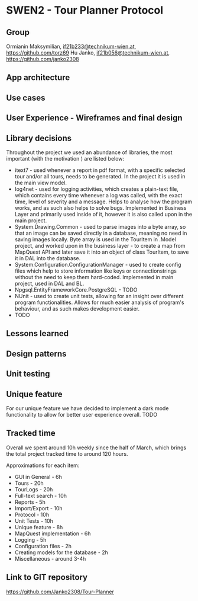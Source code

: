 # SWEN2 - Tour Planner Protocol
## Group
Ormianin Maksymilian, if21b233@technikum-wien.at, https://github.com/torz69
Hu Janko, if21b056@technikum-wien.at, https://github.com/janko2308

## App architecture


## Use cases


## User Experience - Wireframes and final design


## Library decisions
Throughout the project we used an abundance of libraries, the most important (with the motivation ) are listed below:
- itext7 - used whenever a report in pdf format, with a specific selected tour and/or all tours, needs to be generated. In the project it is used in the main view model.
-  log4net - used for logging activities, which creates a plain-text file, which contains every time whenever a log was called, with the exact time, level of severity and a message. Helps to analyse how the program works, and as such also helps to solve bugs. Implemented in Business Layer and primarily used inside of it, however it is also called upon in the main project.
-  System.Drawing.Common - used to parse images into a byte array, so that an image can be saved directly in a database, meaning no need in saving images locally. Byte array is used in the TourItem in .Model project, and worked upon in the business layer - to create a map from MapQuest API and later save it into an object of class TourItem, to save it in DAL into the database.
-  System.Configuration.ConfigurationManager - used to create config files which help to store information like keys or connectionstrings without the need to keep them hard-coded. Implemented in main project, used in DAL and BL.
-  Npgsql.EntityFrameworkCore.PostgreSQL - TODO
-  NUnit - used to create unit tests, allowing for an insight over different program functionalities. Allows for much easier analysis of program's behaviour, and as such makes development easier.
-  TODO

## Lessons learned

## Design patterns

## Unit testing

## Unique feature
For our unique feature we have decided to implement a dark mode functionality to allow for better user experience overall. TODO

## Tracked time
Overall we spent around 10h weekly since the half of March, which brings the total project tracked time to around 120 hours.

Approximations for each item:
- GUI in General - 6h
- Tours - 20h
- TourLogs - 20h
- Full-text search - 10h
- Reports - 5h
- Import/Export - 10h
- Protocol - 10h
- Unit Tests - 10h
- Unique feature - 8h
- MapQuest implementation - 6h
- Logging - 5h
- Configuration files - 2h
- Creating models for the database - 2h
- Miscellaneous - around 3-4h

## Link to GIT repository
https://github.com/Janko2308/Tour-Planner